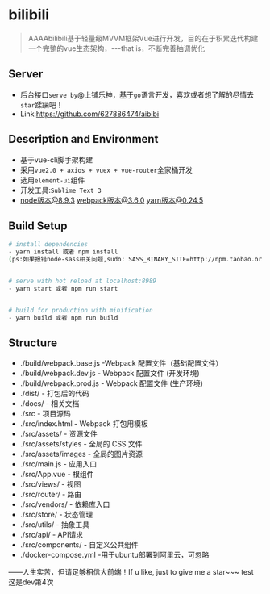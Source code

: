 # bilibili

> AAAAbilibili基于轻量级MVVM框架Vue进行开发，目的在于积累迭代构建一个完整的vue生态架构，---that is，不断完善抽调优化

## Server

- 后台接口`serve by`@上铺乐神，基于`go`语言开发，喜欢或者想了解的尽情去`star`蹂躏吧！
- Link:https://github.com/627886474/aibibi

## Description and Environment

- 基于vue-cli脚手架构建
- 采用`vue2.0 + axios + vuex + vue-router`全家桶开发
- 选用`element-ui`组件
- 开发工具:`Sublime Text 3`
- node版本@8.9.3   webpack版本@3.6.0    yarn版本@0.24.5

## Build Setup

``` bash
# install dependencies
- yarn install 或者 npm install
(ps:如果报错node-sass相关问题,sudo: SASS_BINARY_SITE=http://npm.taobao.org/mirrors/node-sass npm rebuild node-sass)


# serve with hot reload at localhost:8989
- yarn start 或者 npm run start


# build for production with minification
- yarn build 或者 npm run build

```

## Structure

- ./build/webpack.base.js -Webpack 配置文件（基础配置文件）
- ./build/webpack.dev.js - Webpack 配置文件 (开发环境)
- ./build/webpack.prod.js - Webpack 配置文件 (生产环境)
- ./dist/ - 打包后的代码
- ./docs/ - 相关文档
- ./src - 项目源码
- ./src/index.html - Webpack 打包用模板
- ./src/assets/ - 资源文件
- ./src/assets/styles - 全局的 CSS 文件
- ./src/assets/images - 全局的图片资源
- ./src/main.js - 应用入口
- ./src/App.vue - 根组件
- ./src/views/ - 视图
- ./src/router/ - 路由
- ./src/vendors/ - 依赖库入口
- ./src/store/ - 状态管理
- ./src/utils/ - 抽象工具
- ./src/api/ - API请求
- ./src/components/ - 自定义公共组件
- ./docker-compose.yml -用于ubuntu部署到阿里云，可忽略


 ——人生实苦，但请足够相信大前端！If u like, just to give me a star~~~
 test 这是dev第4次
